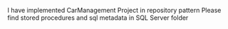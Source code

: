 I have implemented CarManagement Project in repository pattern 
Please find stored procedures and sql metadata in SQL Server folder
